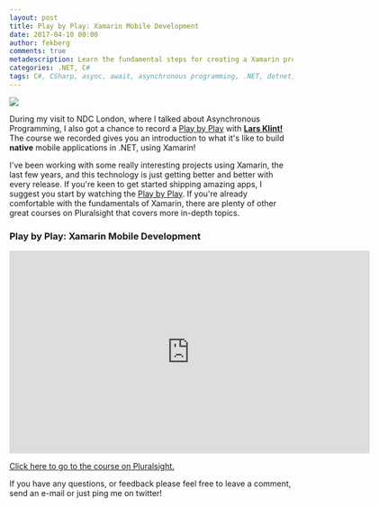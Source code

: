 ```yaml
---
layout: post
title: Play by Play: Xamarin Mobile Development
date: 2017-04-10 00:00
author: fekberg
comments: true
metadescription: Learn the fundamental steps for creating a Xamarin project for iOS and Android as well as tips to be more productive with real world examples and experiences.
categories: .NET, C#
tags: C#, CSharp, async, await, asynchronous programming, .NET, dotnet, Xamarin, Cross-Platform
---
```

<img src="https://cdn.filipekberg.se/fekberg-blog/xamarin-mobile-development/filip_ekberg_recording_play_by_play_pluralsight.jpg" />

During my visit to NDC London, where I talked about Asynchronous Programming, I also got a chance to record a [Play by Play](https://www.pluralsight.com/courses/play-by-play-xamarin-mobile-development) with **[Lars Klint!](https://larsklint.com/)** The course we recorded gives you an introduction to what it's like to build **native** mobile applications in .NET, using Xamarin!<!--excerpt--> 

I've been working with some really interesting projects using Xamarin, the last few years, and this technology is just getting better and better with every release. If you're keen to get started shipping amazing apps, I suggest you start by watching the [Play by Play](https://www.pluralsight.com/courses/play-by-play-xamarin-mobile-development). If you're already comfortable with the fundamentals of Xamarin, there are plenty of other great courses on Pluralsight that covers more in-depth topics.

### Play by Play: Xamarin Mobile Development
<div class="video-container">
<iframe src="https://app.pluralsight.com/player?author=lars-klint&name=play-by-play-xamarin-mobile-development-m0&mode=live&clip=0&course=play-by-play-xamarin-mobile-development" width="640" height="360" frameborder="0" webkitallowfullscreen mozallowfullscreen allowfullscreen></iframe>
</div>

[Click here to go to the course on Pluralsight.](https://www.pluralsight.com/courses/play-by-play-xamarin-mobile-development)

If you have any questions, or feedback please feel free to leave a comment, send an e-mail or just ping me  on twitter!
